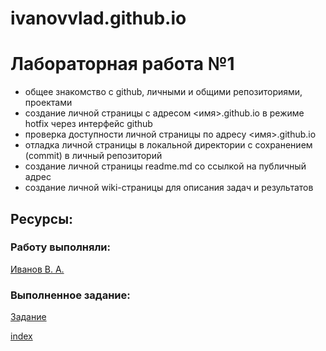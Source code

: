 # ivanovvlad.github.io
# Лабораторная работа №1

* общее знакомство с github, личными и общими репозиториями, проектами
* создание личной страницы с адресом <имя>.github.io в режиме hotfix через интерфейс github
* проверка доступности личной страницы по адресу <имя>.github.io
* отладка личной страницы в локальной директории с сохранением (commit) в личный репозиторий
* создание личной страницы readme.md со ссылкой на публичный адрес
* создание личной wiki-страницы для описания задач и результатов 

## Ресурсы:
### **Работу выполняли:**
[Иванов В. А. ](https://github.com/ironosier)
### **Выполненное задание:**
[Задание]()

<a href="https://ironosier.github.io/ivanovvlad.github.io/">index</a>
